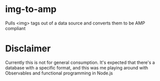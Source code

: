 # img-to-amp
Pulls &lt;img> tags out of a data source and converts them to be AMP compliant

# Disclaimer
Currently this is not for general consumption. It's expected that there's a database with a specific format, and this was me playing around with Observables and functional programming in Node.js